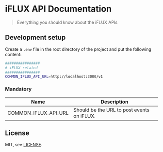 # iFLUX API Documentation

> Everything you should know about the iFLUX APIs

## Development setup

Create a `.env` file in the root directory of the project and put the following content:

```bash
################
# iFLUX related
################
COMMON_IFLUX_API_URL=http://localhost:3000/v1

```

### Mandatory

| Name                          | Description                               |
| ----------------------------- | ----------------------------------------- |
| COMMON_IFLUX_API_URL          | Should be the URL to post events on iFLUX. |

## License

MIT, see [LICENSE](LICENSE).
